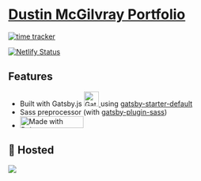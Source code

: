 #  [Dustin McGilvray Portfolio](https://www.dbmcgilvray.com/)

[![time tracker](https://wakatime.com/badge/github/DustinMcGilvray/Portfolio.svg)](https://wakatime.com/badge/github/DustinMcGilvray/Portfolio)

[![Netlify Status](https://api.netlify.com/api/v1/badges/b59bb33a-9765-44d3-b5f5-cb22b1d1baa4/deploy-status)](https://app.netlify.com/sites/dbmcgilvray/deploys)


<p align="left">
 
</p>


## Features

- Built with Gatsby.js  <a href="https://next.gatsbyjs.org">
    <img alt="Gatsby" src="https://www.gatsbyjs.org/monogram.svg" width="30" />
  </a> using [gatsby-starter-default](https://github.com/gatsbyjs/gatsby-starter-default)
- Sass preprocessor (with [gatsby-plugin-sass](https://github.com/gatsbyjs/gatsby/tree/master/packages/gatsby-plugin-sass))
- <a href="https://bulma.io">
   <img src="https://bulma.io/images/made-with-bulma.png" alt="Made with Bulma" width="128" height="24">
  </a>


## 💫 Hosted

<a href="https://www.netlify.com">
  <img src="https://www.netlify.com/img/global/badges/netlify-color-accent.svg"/>
</a>
